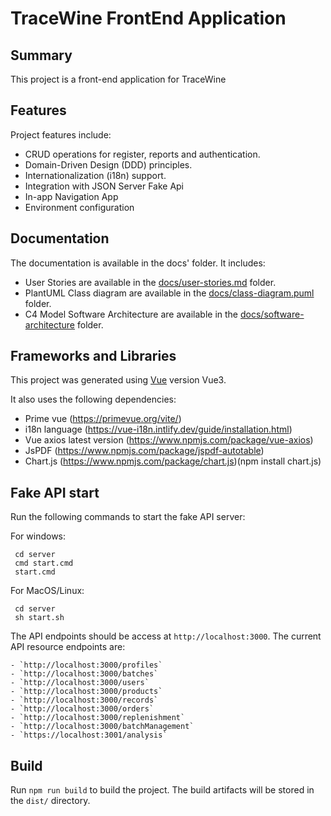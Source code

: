 # TraceWine FrontEnd Application

## Summary

This project is a front-end application for TraceWine

## Features

Project features include:

- CRUD operations for register, reports and authentication.
- Domain-Driven Design (DDD) principles.
- Internationalization (i18n) support.
- Integration with JSON Server Fake Api
- In-app Navigation App
- Environment configuration

## Documentation

The documentation is available in the docs' folder. It includes:

- User Stories are available in the [docs/user-stories.md](/docs/user-stories.md) folder.
- PlantUML Class diagram are available in the [docs/class-diagram.puml](/docs/class-diagram.puml) folder.
- C4 Model Software Architecture are available in the [docs/software-architecture](/docs/software-architecture.dsl) folder.

## Frameworks and Libraries

This project was generated using [Vue](https://github.com/vuejs/vue-cli) version Vue3.

It also uses the following dependencies:

- Prime vue (https://primevue.org/vite/)
- i18n language (https://vue-i18n.intlify.dev/guide/installation.html)
- Vue axios latest version (https://www.npmjs.com/package/vue-axios)
- JsPDF (https://www.npmjs.com/package/jspdf-autotable)
- Chart.js (https://www.npmjs.com/package/chart.js)(npm install chart.js)

## Fake API start

Run the following commands to start the fake API server:

For windows:
```
 cd server
 cmd start.cmd
 start.cmd
```

For MacOS/Linux:
```
 cd server
 sh start.sh
```

The API endpoints should be access at `http://localhost:3000`. The current API resource endpoints are:
```
- `http://localhost:3000/profiles`
- `http://localhost:3000/batches`
- `http://localhost:3000/users`
- `http://localhost:3000/products`
- `http://localhost:3000/records`
- `http://localhost:3000/orders`
- `http://localhost:3000/replenishment`
- `http://localhost:3000/batchManagement`
- `https://localhost:3001/analysis`        
```

## Build

Run `npm run build` to build the project. The build artifacts will be stored in the `dist/` directory.
